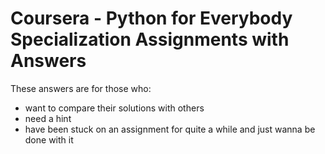 # Coursera - Python for Everybody Specialization Assignments with Answers

These answers are for those who:
- want to compare their solutions with others
- need a hint
- have been stuck on an assignment for quite a while and just wanna be done with it
